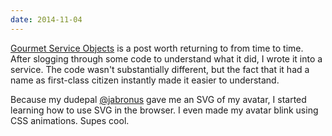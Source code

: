```yaml
---
date: 2014-11-04
---
```


[Gourmet Service Objects][] is a post worth returning to from time to time.
After slogging through some code to understand what it did, I wrote it into
a service. The code wasn't substantially different, but the fact that it had
a name as first-class citizen instantly made it easier to understand.

Because my dudepal [@jabronus][] gave me an SVG of my avatar, I started
learning how to use SVG in the browser. I even made my avatar blink using CSS
animations. Supes cool.

[Gourmet Service Objects]: http://brewhouse.io/blog/2014/04/30/gourmet-service-objects.html
[@jabronus]: http://twitter.com/jabronus
